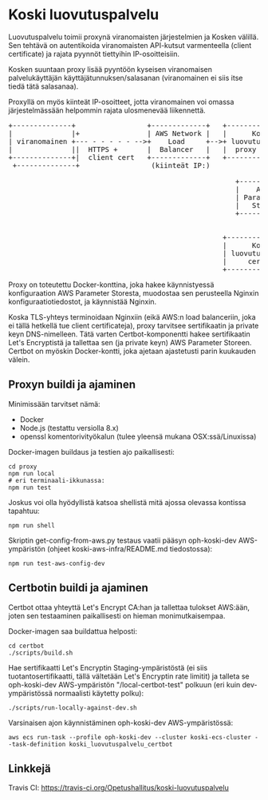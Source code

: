 # Koski luovutuspalvelu

Luovutuspalvelu toimii proxynä viranomaisten järjestelmien ja Kosken
välillä.  Sen tehtävä on autentikoida viranomaisten API-kutsut
varmenteella (client certificate) ja rajata pyynnöt tiettyihin
IP-osoitteisiin.

Kosken suuntaan proxy lisää pyyntöön kyseisen viranomaisen
palvelukäyttäjän käyttäjätunnuksen/salasanan (viranomainen ei siis
itse tiedä tätä salasanaa).

Proxyllä on myös kiinteät IP-osoitteet, jotta viranomainen voi omassa
järjestelmässään helpommin rajata ulosmenevää liikennettä.

<pre>
+--------------+                 +-------------+   +-----------------+               +------------+   +------------------+
|              |+                | AWS Network |   |      Koski      |               |   Koski    |   |      Koski       |+
| viranomainen +--- - - - - - -->+    Load     +-->+ luovutuspalvelu +-- - - - - - ->+  haproxy   +---+ sovelluspalvelin ||
|              ||  HTTPS +       |  Balancer   |   |  proxy (Nginx)  |  HTTPS +      | (Cybercom) |   |    (Cybercom)    ||
+--------------+|  client cert   +-------------+   +--------+--------+  basic auth   +------------+   +------------------+|
 +--------------+                 (kiinteät IP:)            |                                          +------------------+
                                                            |
                                                      +-----+-----+
                                                      |    AWS    |   Luovutuspalvelun konfiguraatio
                                                      | Parameter |   (mm. sallitut viranomaisten varmenteet ja IP:t,
                                                      |   Store   |   palvelimen varmenne ja private key)
                                                      +-----+-----+
                                                            ^
                                                            |
                                                   +--------+--------+
                                                   |      Koski      |         +------------------+
                                                   | luovutuspalvelu +- - - -->+ Let's Encrypt CA |
                                                   |     certbot     |         +------------------+
                                                   +-----------------+
</pre>

Proxy on toteutettu Docker-konttina, joka hakee käynnistyessä konfiguraation
AWS Parameter Storesta, muodostaa sen perusteella Nginxin konfiguraatiotiedostot,
ja käynnistää Nginxin.

Koska TLS-yhteys terminoidaan Nginxiin (eikä AWS:n load balanceriin,
joka ei tällä hetkellä tue client certificateja), proxy tarvitsee
sertifikaatin ja private keyn DNS-nimelleen. Tätä varten
Certbot-komponentti hakee sertifikaatin Let's Encryptistä ja tallettaa
sen (ja private keyn) AWS Parameter Storeen. Certbot on myöskin
Docker-kontti, joka ajetaan ajastetusti parin kuukauden välein.

## Proxyn buildi ja ajaminen

Minimissään tarvitset nämä:

 * Docker
 * Node.js (testattu versiolla 8.x)
 * openssl komentorivityökalun (tulee yleensä mukana OSX:ssä/Linuxissa)

Docker-imagen buildaus ja testien ajo paikallisesti:

    cd proxy
    npm run local
    # eri terminaali-ikkunassa:
    npm run test

Joskus voi olla hyödyllistä katsoa shellistä mitä ajossa olevassa kontissa tapahtuu:

    npm run shell

Skriptin get-config-from-aws.py testaus vaatii pääsyn oph-koski-dev AWS-ympäristön
(ohjeet koski-aws-infra/README.md tiedostossa):

    npm run test-aws-config-dev

## Certbotin buildi ja ajaminen

Certbot ottaa yhteyttä Let's Encrypt CA:han ja tallettaa tulokset
AWS:ään, joten sen testaaminen paikallisesti on hieman
monimutkaisempaa.

Docker-imagen saa buildattua helposti:

    cd certbot
    ./scripts/build.sh

Hae sertifikaatti Let's Encryptin Staging-ympäristöstä (ei siis
tuotantosertifikaatti, tällä vältetään Let's Encryptin rate limitit)
ja talleta se oph-koski-dev AWS-ympäristön "/local-certbot-test" polkuun
(eri kuin dev-ympäristössä normaalisti käytetty polku):

    ./scripts/run-locally-against-dev.sh

Varsinaisen ajon käynnistäminen oph-koski-dev AWS-ympäristössä:

    aws ecs run-task --profile oph-koski-dev --cluster koski-ecs-cluster --task-definition koski_luovutuspalvelu_certbot

## Linkkejä

Travis CI: https://travis-ci.org/Opetushallitus/koski-luovutuspalvelu
